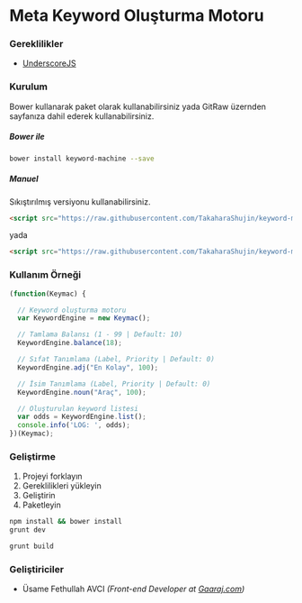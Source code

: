 Meta Keyword Oluşturma Motoru
=====================
### Gereklilikler
- [UnderscoreJS](http://github.com/jashkenas/underscore)

### Kurulum
Bower kullanarak paket olarak kullanabilirsiniz yada GitRaw üzernden sayfanıza dahil ederek kullanabilirsiniz.

##### Bower ile
```bash
bower install keyword-machine --save
```

##### Manuel
Sıkıştırılmış versiyonu kullanabilirsiniz.
```html
<script src="https://raw.githubusercontent.com/TakaharaShujin/keyword-machine/master/dist/keyword-machine.min.js"></script>
```
yada
```html
<script src="https://raw.githubusercontent.com/TakaharaShujin/keyword-machine/master/dist/keyword-machine.js"></script>
```

### Kullanım Örneği
```javascript
(function(Keymac) {

  // Keyword oluşturma motoru
  var KeywordEngine = new Keymac();

  // Tamlama Balansı (1 - 99 | Default: 10)
  KeywordEngine.balance(18);

  // Sıfat Tanımlama (Label, Priority | Default: 0)
  KeywordEngine.adj("En Kolay", 100);

  // İsim Tanımlama (Label, Priority | Default: 0)
  KeywordEngine.noun("Araç", 100);

  // Oluşturulan keyword listesi
  var odds = KeywordEngine.list();
  console.info('LOG: ', odds);
})(Keymac);

```

### Geliştirme
1. Projeyi forklayın
2. Gereklilikleri yükleyin
3. Geliştirin
4. Paketleyin

```bash
npm install && bower install
grunt dev
```
```bash
grunt build
```

### Geliştiriciler
- Üsame Fethullah AVCI *(Front-end Developer at [Gaaraj.com](http://gaaraj.com))*
